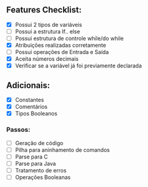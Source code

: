 ## Features Checklist:
- [x] Possui 2 tipos de variáveis
- [ ] Possui a estrutura If.. else
- [ ] Possui estrutura de controle while/do while
- [x] Atribuições realizadas corretamente
- [ ] Possui operações de Entrada e Saída
- [x] Aceita números decimais
- [x] Verificar se a variável já foi previamente declarada

## Adicionais:
- [x] Constantes
- [x] Comentários
- [x] Tipos Booleanos

### Passos:
- [ ] Geração de código
- [ ] Pilha para aninhamento de comandos
- [ ] Parse para C
- [ ] Parse para Java
- [ ] Tratamento de erros
- [ ] Operações Booleanas
